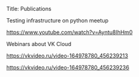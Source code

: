 Title: Publications

Testing infrastructure on python meetup

https://www.youtube.com/watch?v=Ayntu8IhHm0

Webinars about VK Cloud

https://vkvideo.ru/video-164978780_456239213

https://vkvideo.ru/video-164978780_456239236
